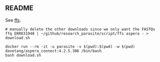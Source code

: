 ## README

See [ffs](https://github.com/davetang/research_parasite#ffs).

```console
# manually delete the other downloads since we only want the FASTQs
ffq ERR031940 | ~/github/research_parasite/script/ffs aspera - > download.sh

docker run --rm -it -u parasite -v $(pwd):$(pwd) -w $(pwd) davetang/aspera_connect:4.2.5.306 /bin/bash
bash download.sh
```
